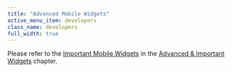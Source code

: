```yaml
---
title: "Advanced Mobile Widgets"
active_menu_item: developers
class_name: developers
full_width: true
---
```



Please refer to the [Important Mobile Widgets](../advanced-important-widgets/important-mobile-widgets/) in the [Advanced & Important Widgets](../advanced-important-widgets/) chapter.

